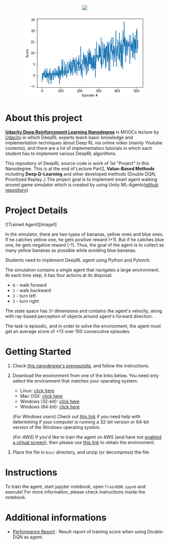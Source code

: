 [//]: # (Image References)
</p>

<p align="center">
  <img src= "https://user-images.githubusercontent.com/10624937/42135619-d90f2f28-7d12-11e8-8823-82b970a54d7e.gif">
</p>


</p>
<p align="center">
  <img src="https://raw.githubusercontent.com/EXJUSTICE/Udacity_AI/master/Reinforcement_Learning/Navigation/NAVIGATION_DQN_RESULTS.png">
</p>
     

# About this project
**[Udacity Deep Reinforcement Learning Nanodegree](https://www.udacity.com/course/deep-reinforcement-learning-nanodegree--nd893)**
is MOOCs lecture by [Udacity](https://www.udacity.com/) in which DeepRL experts
teach basic knowledge and implementation techniques about Deep RL via online video
(mainly Youtube contents), and there are a lot of implementation tutorials
in which each student has to implement various DeepRL algorithms.

This repository of DeepRL source code is work of 1st "Project" in this Nanodegree.
This is at the end of Lecture Part2, **Value-Based Methods** including
**Deep Q-Learning** and other developed methods (Double DQN, Prioritized Replay..)
The project goal is to implement smart agent walking around game simulator
which is created by using Unity ML-Agents([github repository](https://github.com/Unity-Technologies/ml-agents))

# Project Details
![Trained Agent][image1]

In the simulator, there are two types of bananas, yellow ones and blue ones.
If he catches yellow one, he gets positive reward (+1). But if he catches blue one,
he gets negative reward (-1). Thus, the goal of the agent is to collect
as many yellow bananas as possible while avoiding blue bananas.

Students need to implement DeepRL agent using Python and Pytorch.

The simulation contains a single agent that navigates a large environment.
At each time step, it has four actions at its disposal:

- `0` - walk forward
- `1` - walk backward
- `2` - turn left
- `3` - turn right

The state space has `37` dimensions and contains the agent's velocity,
along with ray-based perception of objects around agent's forward direction.

The task is episodic, and in order to solve the environment, the agent must
get an average score of +13 over 100 consecutive episodes.

# Getting Started
1. Check [this nanodegree's prerequisite](https://github.com/udacity/deep-reinforcement-learning/#dependencies), and follow the instructions.

2. Download the environment from one of the links below.  You need only select the environment that matches your operating system:
    - Linux: [click here](https://s3-us-west-1.amazonaws.com/udacity-drlnd/P1/Banana/Banana_Linux.zip)
    - Mac OSX: [click here](https://s3-us-west-1.amazonaws.com/udacity-drlnd/P1/Banana/Banana.app.zip)
    - Windows (32-bit): [click here](https://s3-us-west-1.amazonaws.com/udacity-drlnd/P1/Banana/Banana_Windows_x86.zip)
    - Windows (64-bit): [click here](https://s3-us-west-1.amazonaws.com/udacity-drlnd/P1/Banana/Banana_Windows_x86_64.zip)

    (_For Windows users_) Check out [this link](https://support.microsoft.com/en-us/help/827218/how-to-determine-whether-a-computer-is-running-a-32-bit-version-or-64) if you need help with determining if your computer is running a 32-bit version or 64-bit version of the Windows operating system.

    (_For AWS_) If you'd like to train the agent on AWS (and have not [enabled a virtual screen](https://github.com/Unity-Technologies/ml-agents/blob/master/docs/Training-on-Amazon-Web-Service.md)), then please use [this link](https://s3-us-west-1.amazonaws.com/udacity-drlnd/P1/Banana/Banana_Linux_NoVis.zip) to obtain the environment.

3. Place the file in `bin/` directory, and unzip (or decompress) the file.

# Instructions
To train the agent, start jupyter notebook, open `TrainDQN.ipynb`
and execute! For more information, please check instructions
inside the notebook.

# Additional informations
- [Performance Report](./Report.md) : Result report of training score
when using Double-DQN as agent.
